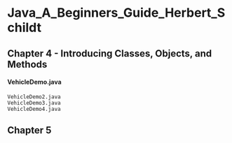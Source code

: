 # Java_A_Beginners_Guide_Herbert_Schildt
## Chapter 4 - Introducing Classes, Objects, and Methods
#### VehicleDemo.java
    VehicleDemo2.java
    VehicleDemo3.java
    VehicleDemo4.java
## Chapter 5
